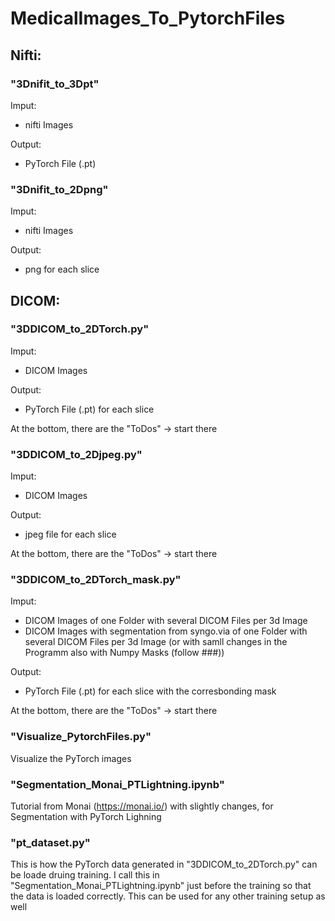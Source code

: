 # MedicalImages_To_PytorchFiles

## Nifti:

### "3Dnifit_to_3Dpt"

Imput: 
- nifti Images 

Output: 
- PyTorch File (.pt) 

### "3Dnifit_to_2Dpng"

Imput: 
- nifti Images 

Output: 
- png for each slice


## DICOM:

### "3DDICOM_to_2DTorch.py"

Imput: 
- DICOM Images 

Output: 
- PyTorch File (.pt) for each slice 

 At the bottom, there are the "ToDos" -> start there
 
 ### "3DDICOM_to_2Djpeg.py"

Imput: 
- DICOM Images 

Output: 
- jpeg file for each slice 

 At the bottom, there are the "ToDos" -> start there

### "3DDICOM_to_2DTorch_mask.py"

Imput: 
- DICOM Images of one Folder with several DICOM Files per 3d Image 
- DICOM Images with segmentation from syngo.via of one Folder with several DICOM Files per 3d Image (or with samll changes in the Programm also with Numpy Masks (follow ###))

Output: 
- PyTorch File (.pt) for each slice with the corresbonding mask

At the bottom, there are the "ToDos" -> start there 

### "Visualize_PytorchFiles.py"

Visualize the PyTorch images

### "Segmentation_Monai_PTLightning.ipynb"

Tutorial from Monai (https://monai.io/) with slightly changes, for Segmentation with PyTorch Lighning 

### "pt_dataset.py"

This is how the PyTorch data generated in "3DDICOM_to_2DTorch.py" can be loade druing training.
I call this in "Segmentation_Monai_PTLightning.ipynb" just before the training so that the data is loaded correctly.
This can be used for any other training setup as well 
